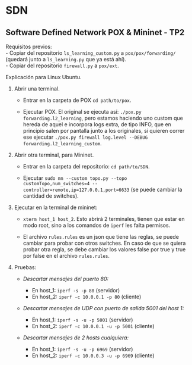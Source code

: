 # SDN

## Software Defined Network POX &amp; Mininet - TP2

Requisitos previos:   
    - Copiar del repositorio `ls_learning_custom.py` a `pox/pox/forwarding/` (quedará junto a `ls_learning.py` que ya está ahí).  
    - Copiar del repositorio `firewall.py` a `pox/ext`.

Explicación para Linux Ubuntu.
1) Abrir una terminal.
    - Entrar en la carpeta de POX `cd path/to/pox`.
    
    - Ejecutar POX. El original se ejecuta así: `./pox.py forwarding.l2_learning`, pero estamos haciendo uno custom que hereda de aquel e incorpora logs extra, de tipo INFO, que en principio salen por pantalla junto a los originales, si quieren correr ese ejecutar `./pox.py firewall log.level --DEBUG forwarding.l2_learning_custom`.
 
2) Abrir otra terminal, para Mininet.
    - Entrar en la carpeta del repositorio: `cd path/to/SDN`.

    - Ejecutar `sudo mn --custom topo.py --topo customTopo,num_switches=4 --controller=remote,ip=127.0.0.1,port=6633` (se puede cambiar la cantidad de switches).

3) Ejecutar en la terminal de mininet:

    - `xterm host_1 host_2`. Esto abrirá 2 terminales, tienen que estar en modo root, sino a los comandos de `iperf` les falta permisos.

    - El archivo `rules.rules` es un json que tiene las reglas, se puede cambiar para probar con otros switches. En caso de que se quiera probar otra regla, se debe cambiar los valores false por true y true por false en el archivo `rules.rules`.


4) Pruebas:
    - _Descartar mensajes del puerto 80:_
        - En host_1: `iperf -s -p 80` (servidor)
        - En host_2: `iperf -c 10.0.0.1 -p 80` (cliente)

    - _Descartar mensajes de UDP con puerto de salida 5001 del host 1:_
        - En host_1: `iperf -s -u -p 5001` (servidor)
        - En host_2: `iperf -c 10.0.0.1 -u -p 5001` (cliente)

    - _Descartar mensajes de 2 hosts cualquiera:_
        - En host_1: `iperf -s -u -p 6969` (servidor)
        - En host_2: `iperf -c 10.0.0.3 -u -p 6969` (cliente)